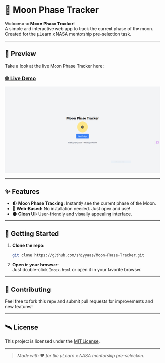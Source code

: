 # 🌙 Moon Phase Tracker

Welcome to **Moon Phase Tracker**!  
A simple and interactive web app to track the current phase of the moon.  
Created for the μLearn x NASA mentorship pre-selection task.

---

## 🚀 Preview

Take a look at the live Moon Phase Tracker here:  
### [🌐 Live Demo](https://shiyyaas.github.io/Moon-Phase-Tracker)

![Moon Phase Tracker Preview](images/previewM.PNG)

---

## ✨ Features

- 🌓 **Moon Phase Tracking:** Instantly see the current phase of the Moon.
- 📅 **Web-Based:** No installation needed. Just open and use!
- 🌑 **Clean UI:** User-friendly and visually appealing interface.

---

## 📂 Getting Started

1. **Clone the repo:**
   ```bash
   git clone https://github.com/shiyyaas/Moon-Phase-Tracker.git
   ```
2. **Open in your browser:**  
   Just double-click `Index.html` or open it in your favorite browser.

---

## 🤝 Contributing

Feel free to fork this repo and submit pull requests for improvements and new features!

---

## 🛰️ License

This project is licensed under the [MIT License](LICENSE).

---

> _Made with ❤️ for the μLearn x NASA mentorship pre-selection._
